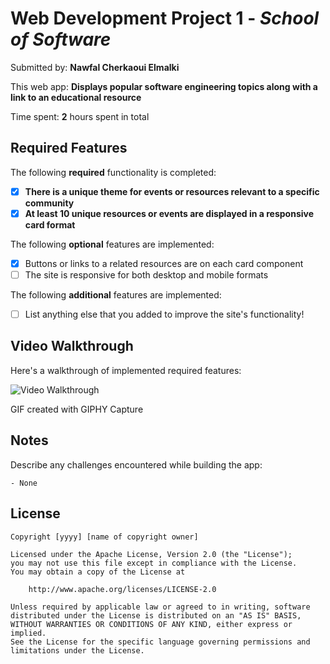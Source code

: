 # Web Development Project 1 - *School of Software*

Submitted by: **Nawfal Cherkaoui Elmalki**

This web app: **Displays popular software engineering topics along with a link to an educational resource**

Time spent: **2** hours spent in total

## Required Features

The following **required** functionality is completed:

- [X] **There is a unique theme for events or resources relevant to a specific community**
- [X] **At least 10 unique resources or events are displayed in a responsive card format**

The following **optional** features are implemented:

- [X] Buttons or links to a related resources are on each card component
- [ ] The site is responsive for both desktop and mobile formats

The following **additional** features are implemented:

* [ ] List anything else that you added to improve the site's functionality!

## Video Walkthrough

Here's a walkthrough of implemented required features:

<img src='https://media.giphy.com/media/v1.Y2lkPTc5MGI3NjExcjh5dW0xcDRld2xhbnVteWkxc3p2dmluOThramJtZ3EzZmdpYW40ZCZlcD12MV9pbnRlcm5hbF9naWZfYnlfaWQmY3Q9Zw/CI5Hw0ydEsdp6ydsXJ/giphy.gif' title='Video Walkthrough' width='' alt='Video Walkthrough' />

<!-- Replace this with whatever GIF tool you used! -->
GIF created with GIPHY Capture
<!-- Recommended tools:
[Kap](https://getkap.co/) for macOS
[ScreenToGif](https://www.screentogif.com/) for Windows
[peek](https://github.com/phw/peek) for Linux. -->

## Notes

Describe any challenges encountered while building the app:

    - None

## License

    Copyright [yyyy] [name of copyright owner]

    Licensed under the Apache License, Version 2.0 (the "License");
    you may not use this file except in compliance with the License.
    You may obtain a copy of the License at

        http://www.apache.org/licenses/LICENSE-2.0

    Unless required by applicable law or agreed to in writing, software
    distributed under the License is distributed on an "AS IS" BASIS,
    WITHOUT WARRANTIES OR CONDITIONS OF ANY KIND, either express or implied.
    See the License for the specific language governing permissions and
    limitations under the License.